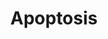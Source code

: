 ---
annotations:
- type: Pathway Ontology
  value: regulatory pathway
authors:
- MaintBot
- MartijnVanIersel
- Khanspers
- Christine Chichester
- Mkutmon
description: Apoptosis is a distinct form of cell death that is functionally and morphologically
  different from necrosis. Nuclear chromatin condensation, cytoplasmic shrinking,
  dilated endoplasmic reticulum, and membrane blebbing characterize apoptosis in general.
  Mitochondria remain morphologically unchanged. In 1972 Kerr et al introduced the
  concept of apoptosis as a distinct form of "cell-death", and the mechanisms of various
  apoptotic pathways are still being revealed today.
last-edited: 2018-01-19
organisms:
- Bos taurus
redirect_from:
- /index.php/Pathway:WP1018
- /instance/WP1018
schema-jsonld:
- '@context': https://schema.org/
  '@id': https://wikipathways.github.io/pathways/WP1018.html
  '@type': Dataset
  creator:
    '@type': Organization
    name: WikiPathways
  description: Apoptosis is a distinct form of cell death that is functionally and
    morphologically different from necrosis. Nuclear chromatin condensation, cytoplasmic
    shrinking, dilated endoplasmic reticulum, and membrane blebbing characterize apoptosis
    in general. Mitochondria remain morphologically unchanged. In 1972 Kerr et al
    introduced the concept of apoptosis as a distinct form of "cell-death", and the
    mechanisms of various apoptotic pathways are still being revealed today.
  keywords:
  - MDM2
  - NFKB1
  - NFKBIE
  - PMAIP1
  - NFKBIB
  - CRADD
  - TNFRSF10B
  - FASLG
  - MAP3K1
  - MAPK10
  - TNF
  - IRF4
  - IKBKB
  - BOK
  - CASP6
  - TP73
  - BAX
  - MYC
  - BID
  - CASP7
  - MIR29B2
  - BCL2L2
  - IRF5
  - TNFRSF25
  - DFFA
  - IGF2
  - BCL2L1
  - PRF1
  - TRADD
  - BIRC5
  - RIPK1
  - TP53
  - IRF1
  - CFLAR
  - JUN
  - CASP3
  - IKBKG
  - CASP1
  - LTA
  - BAK1
  - DIABLO
  - HRK
  - CASP8
  - MAP2K4
  - DFFB
  - BCL2
  - BIRC2
  - MIR29B1
  - BIRC4
  - IRF2
  - CDKN2A
  - TNFRSF1B
  - MCL1
  - TRAF1
  - FADD
  - TRAF2
  - APAF1
  - TRAF3
  - AKT1
  - BIRC3
  - CASP2
  - BBC3
  - TNFSF10
  - FAS
  - BAD
  - CASP4
  - CASP9
  - HELLS
  - CASP10
  - IGF1
  - IRF7
  - TP63
  - GZMB
  - PIK3R1
  - MIR29A
  - CYCS
  - IRF3
  - TNFRSF21
  - CHUK
  - BCL2L11
  - BNIP3L
  - NFKBIA
  - IGF1R
  - TNFRSF1A
  - RELA
  - IRF6
  - SCAF11
  license: CC0
  name: Apoptosis
seo: CreativeWork
title: Apoptosis
wpid: WP1018
---